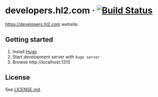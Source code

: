 # developers.hl2.com &middot; [![Build Status](https://travis-ci.com/hl2/developers.hl2.com.svg?branch=master)](https://travis-ci.com/hl2/developers.hl2.com)

https://developers.hl2.com website.

## Getting started

1. Install [Hugo](https://gohugo.io/getting-started/installing/)
2. Start development server with `hugo server`
3. Browse http://localhost:1313

## License

See [LICENSE.md](./LICENSE.md).
